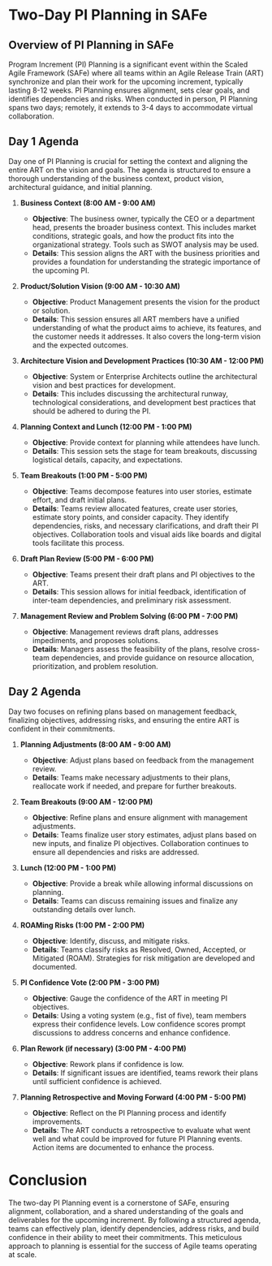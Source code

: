 # Two-Day PI Planning in SAFe

## Overview of PI Planning in SAFe

Program Increment (PI) Planning is a significant event within the Scaled Agile Framework (SAFe) where all teams within an Agile Release Train (ART) synchronize and plan their work for the upcoming increment, typically lasting 8-12 weeks. PI Planning ensures alignment, sets clear goals, and identifies dependencies and risks. When conducted in person, PI Planning spans two days; remotely, it extends to 3-4 days to accommodate virtual collaboration.

## Day 1 Agenda

Day one of PI Planning is crucial for setting the context and aligning the entire ART on the vision and goals. The agenda is structured to ensure a thorough understanding of the business context, product vision, architectural guidance, and initial planning.

1. **Business Context (8:00 AM - 9:00 AM)**
   - **Objective**: The business owner, typically the CEO or a department head, presents the broader business context. This includes market conditions, strategic goals, and how the product fits into the organizational strategy. Tools such as SWOT analysis may be used.
   - **Details**: This session aligns the ART with the business priorities and provides a foundation for understanding the strategic importance of the upcoming PI.

2. **Product/Solution Vision (9:00 AM - 10:30 AM)**
   - **Objective**: Product Management presents the vision for the product or solution.
   - **Details**: This session ensures all ART members have a unified understanding of what the product aims to achieve, its features, and the customer needs it addresses. It also covers the long-term vision and the expected outcomes.

3. **Architecture Vision and Development Practices (10:30 AM - 12:00 PM)**
   - **Objective**: System or Enterprise Architects outline the architectural vision and best practices for development.
   - **Details**: This includes discussing the architectural runway, technological considerations, and development best practices that should be adhered to during the PI.

4. **Planning Context and Lunch (12:00 PM - 1:00 PM)**
   - **Objective**: Provide context for planning while attendees have lunch.
   - **Details**: This session sets the stage for team breakouts, discussing logistical details, capacity, and expectations.

5. **Team Breakouts (1:00 PM - 5:00 PM)**
   - **Objective**: Teams decompose features into user stories, estimate effort, and draft initial plans.
   - **Details**: Teams review allocated features, create user stories, estimate story points, and consider capacity. They identify dependencies, risks, and necessary clarifications, and draft their PI objectives. Collaboration tools and visual aids like boards and digital tools facilitate this process.

6. **Draft Plan Review (5:00 PM - 6:00 PM)**
   - **Objective**: Teams present their draft plans and PI objectives to the ART.
   - **Details**: This session allows for initial feedback, identification of inter-team dependencies, and preliminary risk assessment.

7. **Management Review and Problem Solving (6:00 PM - 7:00 PM)**
   - **Objective**: Management reviews draft plans, addresses impediments, and proposes solutions.
   - **Details**: Managers assess the feasibility of the plans, resolve cross-team dependencies, and provide guidance on resource allocation, prioritization, and problem resolution.

## Day 2 Agenda

Day two focuses on refining plans based on management feedback, finalizing objectives, addressing risks, and ensuring the entire ART is confident in their commitments.

1. **Planning Adjustments (8:00 AM - 9:00 AM)**
   - **Objective**: Adjust plans based on feedback from the management review.
   - **Details**: Teams make necessary adjustments to their plans, reallocate work if needed, and prepare for further breakouts.

2. **Team Breakouts (9:00 AM - 12:00 PM)**
   - **Objective**: Refine plans and ensure alignment with management adjustments.
   - **Details**: Teams finalize user story estimates, adjust plans based on new inputs, and finalize PI objectives. Collaboration continues to ensure all dependencies and risks are addressed.

3. **Lunch (12:00 PM - 1:00 PM)**
   - **Objective**: Provide a break while allowing informal discussions on planning.
   - **Details**: Teams can discuss remaining issues and finalize any outstanding details over lunch.

4. **ROAMing Risks (1:00 PM - 2:00 PM)**
   - **Objective**: Identify, discuss, and mitigate risks.
   - **Details**: Teams classify risks as Resolved, Owned, Accepted, or Mitigated (ROAM). Strategies for risk mitigation are developed and documented.

5. **PI Confidence Vote (2:00 PM - 3:00 PM)**
   - **Objective**: Gauge the confidence of the ART in meeting PI objectives.
   - **Details**: Using a voting system (e.g., fist of five), team members express their confidence levels. Low confidence scores prompt discussions to address concerns and enhance confidence.

6. **Plan Rework (if necessary) (3:00 PM - 4:00 PM)**
   - **Objective**: Rework plans if confidence is low.
   - **Details**: If significant issues are identified, teams rework their plans until sufficient confidence is achieved.

7. **Planning Retrospective and Moving Forward (4:00 PM - 5:00 PM)**
   - **Objective**: Reflect on the PI Planning process and identify improvements.
   - **Details**: The ART conducts a retrospective to evaluate what went well and what could be improved for future PI Planning events. Action items are documented to enhance the process.

# Conclusion

The two-day PI Planning event is a cornerstone of SAFe, ensuring alignment, collaboration, and a shared understanding of the goals and deliverables for the upcoming increment. By following a structured agenda, teams can effectively plan, identify dependencies, address risks, and build confidence in their ability to meet their commitments. This meticulous approach to planning is essential for the success of Agile teams operating at scale.
